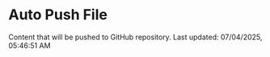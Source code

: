 # Auto Push File

Content that will be pushed to GitHub repository.
Last updated: 07/04/2025, 05:46:51 AM